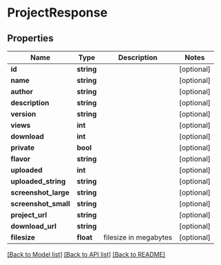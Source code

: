 # ProjectResponse

## Properties
Name | Type | Description | Notes
------------ | ------------- | ------------- | -------------
**id** | **string** |  | [optional] 
**name** | **string** |  | [optional] 
**author** | **string** |  | [optional] 
**description** | **string** |  | [optional] 
**version** | **string** |  | [optional] 
**views** | **int** |  | [optional] 
**download** | **int** |  | [optional] 
**private** | **bool** |  | [optional] 
**flavor** | **string** |  | [optional] 
**uploaded** | **int** |  | [optional] 
**uploaded_string** | **string** |  | [optional] 
**screenshot_large** | **string** |  | [optional] 
**screenshot_small** | **string** |  | [optional] 
**project_url** | **string** |  | [optional] 
**download_url** | **string** |  | [optional] 
**filesize** | **float** | filesize in megabytes | [optional] 

[[Back to Model list]](../README.md#documentation-for-models) [[Back to API list]](../README.md#documentation-for-api-endpoints) [[Back to README]](../README.md)


